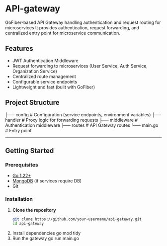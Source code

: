 # API-gateway
GoFiber-based API Gateway handling authentication and request routing for microservices
It provides authentication, request forwarding, and centralized entry point for microservice communication.

## Features
- JWT Authentication Middleware
- Request forwarding to microservices (User Service, Auth Service, Organization Service)
- Centralized route management
- Configurable service endpoints
- Lightweight and fast (built with GoFiber)

 ## Project Structure
├── config # Configuration (service endpoints, environment variables)
├── handler # Proxy logic for forwarding requests
├── middleware # Authentication middleware
├── routes # API Gateway routes
└── main.go # Entry point

---

## Getting Started

### Prerequisites
- [Go 1.22+](https://go.dev/dl/)
- [MongoDB](https://www.mongodb.com/) (if services require DB)
- Git

### Installation
1. **Clone the repository**
   ```bash
   git clone https://github.com/your-username/api-gateway.git
   cd api-gateway
2. Install dependencies
   go mod tidy
3. Run the gateway
   go run main.go


